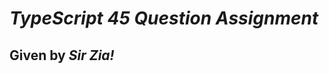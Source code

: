 <h1><em>TypeScript 45 Question Assignment</em></h1>
<h2>Given by <i><strong>Sir Zia!</strong></i></h2>
